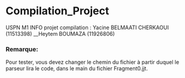 # Compilation_Project
USPN M1 INFO projet compilation : Yacine BELMAATI CHERKAOUI (11513398) __Heytem BOUMAZA (11926806)

### Remarque:
Pour tester, vous devez changer le chemin du fichier à partir duquel le parseur lira le code, dans le main du fichier Fragment0.jjt.
